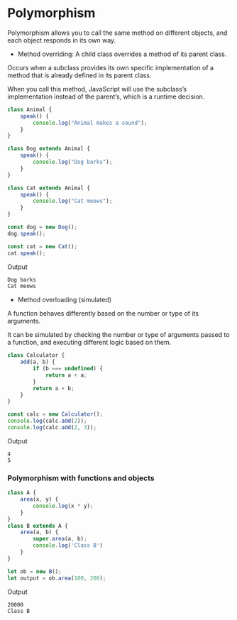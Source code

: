 # Polymorphism

Polymorphism allows you to call the same method on different objects, and each object responds in its own way.

- Method overriding: A child class overrides a method of its parent class.

Occurs when a subclass provides its own specific implementation of a method that is already defined in its parent class.

When you call this method, JavaScript will use the subclass’s implementation instead of the parent’s, which is a runtime decision.

```js
class Animal {
    speak() {
        console.log("Animal makes a sound");
    }
}

class Dog extends Animal {
    speak() {
        console.log("Dog barks");
    }
}

class Cat extends Animal {
    speak() {
        console.log("Cat meows");
    }
}

const dog = new Dog();
dog.speak(); 

const cat = new Cat();
cat.speak();  
```

Output
```js
Dog barks
Cat meows
```

- Method overloading (simulated)

A function behaves differently based on the number or type of its arguments.

It can be simulated by checking the number or type of arguments passed to a function, and executing different logic based on them.
```js
class Calculator {
    add(a, b) {
        if (b === undefined) {
            return a + a; 
        }
        return a + b; 
    }
}

const calc = new Calculator();
console.log(calc.add(2)); 
console.log(calc.add(2, 3));
```
Output
```
4
5
```

### Polymorphism with functions and objects
```js
class A {
    area(x, y) {
        console.log(x * y);
    }
}
class B extends A {
    area(a, b) {
        super.area(a, b);
        console.log('Class B')
    }
}

let ob = new B();
let output = ob.area(100, 200);
```
Output
```
20000
Class B
```